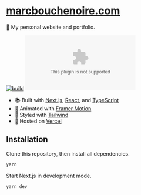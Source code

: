 # [marcbouchenoire.com](https://marcbouchenoire.com)

🤹 My personal website and portfolio.

[![build](https://img.shields.io/github/workflow/status/marcbouchenoire/marcbouchenoire.com/CI)](https://github.com/marcbouchenoire/marcbouchenoire.com/actions/workflows/ci.yml)
[![license](https://img.shields.io/github/license/marcbouchenoire/marcbouchenoire.com?color=%23f81)](https://github.com/marcbouchenoire/marcbouchenoire.com/blob/main/LICENSE)

- 📚 Built with [Next.js](https://nextjs.org), [React](https://reactjs.org), and [TypeScript](https://www.typescriptlang.org)
- 💫 Animated with [Framer Motion](https://www.framer.com/motion)
- 🎨 Styled with [Tailwind](https://tailwindcss.com)
- 💽 Hosted on [Vercel](https://vercel.com)

## Installation

Clone this repository, then install all dependencies.

```bash
yarn
```

Start Next.js in development mode.

```bash
yarn dev
```
